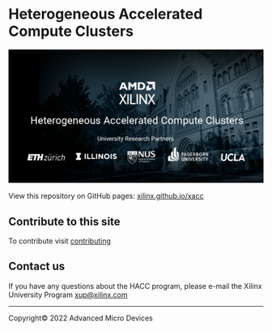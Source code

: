 # Heterogeneous Accelerated Compute Clusters 
<img src="/docs/images/Xilinx-AMD-HACC_Banner.png" alt="HACC Banner" class="responsive">

View this repository on GitHub pages: [xilinx.github.io/xacc](https://xilinx.github.io/xacc/)

## Contribute to this site

To contribute visit [contributing](docs/contributing.md)

## Contact us

If you have any questions about the HACC program, please e-mail the Xilinx University Program <xup@xilinx.com>

---------------------------------------
<p class="copyright">Copyright&copy; 2022 Advanced Micro Devices</p>
